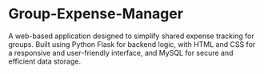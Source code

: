 # Group-Expense-Manager
A web-based application designed to simplify shared expense tracking for groups. Built using Python Flask for backend logic, with HTML and CSS for a responsive and user-friendly interface, and MySQL for secure and efficient data storage.

